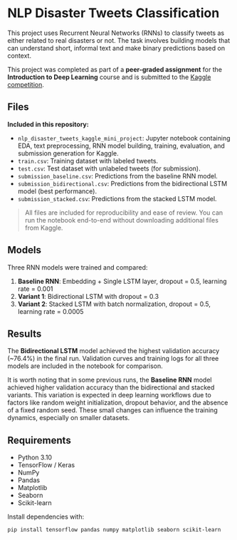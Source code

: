 # NLP Disaster Tweets Classification

This project uses Recurrent Neural Networks (RNNs) to classify tweets as either related to real disasters or not. The task involves building models that can understand short, informal text and make binary predictions based on context.

This project was completed as part of a **peer-graded assignment** for the **Introduction to Deep Learning** course and is submitted to the [Kaggle competition](https://www.kaggle.com/competitions/nlp-getting-started).

## Files

**Included in this repository:**
- `nlp_disaster_tweets_kaggle_mini_project`: Jupyter notebook containing EDA, text preprocessing, RNN model building, training, evaluation, and submission generation for Kaggle.
- `train.csv`: Training dataset with labeled tweets.
- `test.csv`: Test dataset with unlabeled tweets (for submission).
- `submission_baseline.csv`: Predictions from the baseline RNN model.
- `submission_bidirectional.csv`: Predictions from the bidirectional LSTM model (best performance).
- `submission_stacked.csv`: Predictions from the stacked LSTM model.

> All files are included for reproducibility and ease of review. You can run the notebook end-to-end without downloading additional files from Kaggle.

## Models
Three RNN models were trained and compared:
1. **Baseline RNN**: Embedding + Single LSTM layer, dropout = 0.5, learning rate = 0.001
2. **Variant 1**: Bidirectional LSTM with dropout = 0.3
3. **Variant 2**: Stacked LSTM with batch normalization, dropout = 0.5, learning rate = 0.0005

## Results

The **Bidirectional LSTM** model achieved the highest validation accuracy (~76.4%) in the final run. Validation curves and training logs for all three models are included in the notebook for comparison.

It is worth noting that in some previous runs, the **Baseline RNN** model achieved higher validation accuracy than the bidirectional and stacked variants. This variation is expected in deep learning workflows due to factors like random weight initialization, dropout behavior, and the absence of a fixed random seed. These small changes can influence the training dynamics, especially on smaller datasets. 


## Requirements
- Python 3.10
- TensorFlow / Keras
- NumPy
- Pandas
- Matplotlib
- Seaborn
- Scikit-learn

Install dependencies with:
```bash
pip install tensorflow pandas numpy matplotlib seaborn scikit-learn
